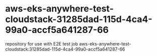 # aws-eks-anywhere-test-cloudstack-31285dad-115d-4ca4-99a0-accf5a641287-66
repository for use with E2E test job aws-eks-anywhere-test-cloudstack:31285dad-115d-4ca4-99a0-accf5a641287-66
